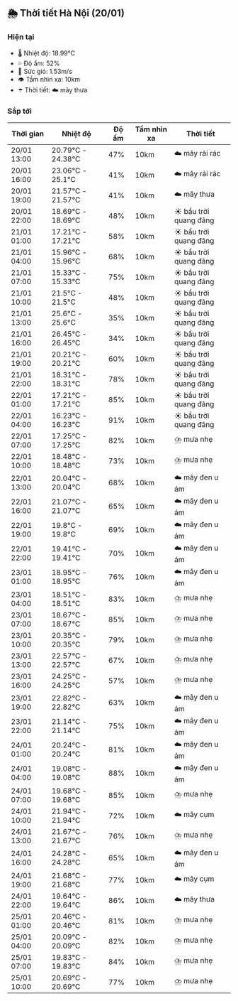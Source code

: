 ## 🌦️ Thời tiết Hà Nội (20/01)

### Hiện tại

- 🌡️ Nhiệt độ: 18.99℃
- 💦 Độ ẩm: 52%
- 💨 Sức gió: 1.53m/s
- 👁️ Tầm nhìn xa: 10km
- ☂️ Thời tiết: ☁️ mây thưa

### Sắp tới

| Thời gian | Nhiệt độ | Độ ẩm | Tầm nhìn xa | Thời tiết |
| --- | --- | --- | --- | --- |
| 20/01 13:00 | 20.79℃ - 24.38℃ | 47% | 10km | ☁️ mây rải rác |
| 20/01 16:00 | 23.06℃ - 25.1℃ | 41% | 10km | ☁️ mây rải rác |
| 20/01 19:00 | 21.57℃ - 21.57℃ | 41% | 10km | ☁️ mây thưa |
| 20/01 22:00 | 18.69℃ - 18.69℃ | 48% | 10km | ☀️ bầu trời quang đãng |
| 21/01 01:00 | 17.21℃ - 17.21℃ | 58% | 10km | ☀️ bầu trời quang đãng |
| 21/01 04:00 | 15.96℃ - 15.96℃ | 68% | 10km | ☀️ bầu trời quang đãng |
| 21/01 07:00 | 15.33℃ - 15.33℃ | 75% | 10km | ☀️ bầu trời quang đãng |
| 21/01 10:00 | 21.5℃ - 21.5℃ | 48% | 10km | ☀️ bầu trời quang đãng |
| 21/01 13:00 | 25.6℃ - 25.6℃ | 35% | 10km | ☀️ bầu trời quang đãng |
| 21/01 16:00 | 26.45℃ - 26.45℃ | 34% | 10km | ☀️ bầu trời quang đãng |
| 21/01 19:00 | 20.21℃ - 20.21℃ | 60% | 10km | ☀️ bầu trời quang đãng |
| 21/01 22:00 | 18.31℃ - 18.31℃ | 78% | 10km | ☀️ bầu trời quang đãng |
| 22/01 01:00 | 17.21℃ - 17.21℃ | 85% | 10km | ☀️ bầu trời quang đãng |
| 22/01 04:00 | 16.23℃ - 16.23℃ | 91% | 10km | ☀️ bầu trời quang đãng |
| 22/01 07:00 | 17.25℃ - 17.25℃ | 82% | 10km | ⛈️ mưa nhẹ |
| 22/01 10:00 | 18.48℃ - 18.48℃ | 73% | 10km | ⛈️ mưa nhẹ |
| 22/01 13:00 | 20.04℃ - 20.04℃ | 68% | 10km | ☁️ mây đen u ám |
| 22/01 16:00 | 21.07℃ - 21.07℃ | 65% | 10km | ☁️ mây đen u ám |
| 22/01 19:00 | 19.8℃ - 19.8℃ | 69% | 10km | ☁️ mây đen u ám |
| 22/01 22:00 | 19.41℃ - 19.41℃ | 70% | 10km | ☁️ mây đen u ám |
| 23/01 01:00 | 18.95℃ - 18.95℃ | 76% | 10km | ☁️ mây đen u ám |
| 23/01 04:00 | 18.51℃ - 18.51℃ | 83% | 10km | ⛈️ mưa nhẹ |
| 23/01 07:00 | 18.67℃ - 18.67℃ | 85% | 10km | ⛈️ mưa nhẹ |
| 23/01 10:00 | 20.35℃ - 20.35℃ | 79% | 10km | ⛈️ mưa nhẹ |
| 23/01 13:00 | 22.57℃ - 22.57℃ | 67% | 10km | ⛈️ mưa nhẹ |
| 23/01 16:00 | 24.25℃ - 24.25℃ | 57% | 10km | ⛈️ mưa nhẹ |
| 23/01 19:00 | 22.82℃ - 22.82℃ | 63% | 10km | ☁️ mây đen u ám |
| 23/01 22:00 | 21.14℃ - 21.14℃ | 75% | 10km | ☁️ mây đen u ám |
| 24/01 01:00 | 20.24℃ - 20.24℃ | 81% | 10km | ☁️ mây đen u ám |
| 24/01 04:00 | 19.08℃ - 19.08℃ | 88% | 10km | ☁️ mây đen u ám |
| 24/01 07:00 | 19.68℃ - 19.68℃ | 85% | 10km | ⛈️ mưa nhẹ |
| 24/01 10:00 | 21.94℃ - 21.94℃ | 72% | 10km | ☁️ mây cụm |
| 24/01 13:00 | 21.67℃ - 21.67℃ | 76% | 10km | ⛈️ mưa nhẹ |
| 24/01 16:00 | 24.28℃ - 24.28℃ | 65% | 10km | ☁️ mây đen u ám |
| 24/01 19:00 | 21.68℃ - 21.68℃ | 77% | 10km | ☁️ mây cụm |
| 24/01 22:00 | 19.64℃ - 19.64℃ | 86% | 10km | ☁️ mây thưa |
| 25/01 01:00 | 20.46℃ - 20.46℃ | 81% | 10km | ⛈️ mưa nhẹ |
| 25/01 04:00 | 20.09℃ - 20.09℃ | 82% | 10km | ⛈️ mưa nhẹ |
| 25/01 07:00 | 19.83℃ - 19.83℃ | 84% | 10km | ⛈️ mưa nhẹ |
| 25/01 10:00 | 20.69℃ - 20.69℃ | 77% | 10km | ⛈️ mưa nhẹ |
